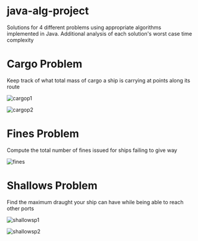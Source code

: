 # java-alg-project



Solutions for 4 different problems using appropriate algorithms implemented in Java. Additional analysis of each solution's worst case time complexity

# Cargo Problem
Keep track of what total mass of cargo a ship is carrying at points along its route

![cargop1](https://user-images.githubusercontent.com/46706647/208354314-12d5359c-d22c-4eca-b1a0-9adcc0cf9b85.PNG)

![cargop2](https://user-images.githubusercontent.com/46706647/208354492-25be5f54-bc90-42c6-bf6b-b45f8706cce0.PNG)


# Fines Problem
Compute the total number of fines issued for ships failing to give way

![fines](https://user-images.githubusercontent.com/46706647/208354821-319f60b5-bd90-464e-b255-e94534538a6f.PNG)

# Shallows Problem
Find the maximum draught your ship can have while being able to reach other ports

![shallowsp1](https://user-images.githubusercontent.com/46706647/208355148-234ed106-dcc6-4cb6-8c55-1235eade99af.PNG)

![shallowsp2](https://user-images.githubusercontent.com/46706647/208355172-1dc3bd53-3e54-429e-bdd1-3533a6cb3a63.PNG)


